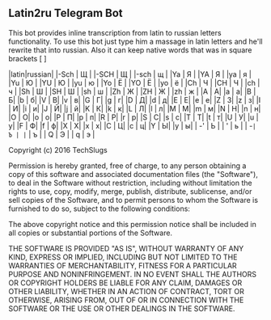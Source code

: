 ## Latin2ru Telegram Bot

This bot provides inline transcription from latin to russian letters functionality. To use this bot just type him a massage in latin letters and he'll rewrite that into russian. Also it can keep native words that was in square brackets [ ]

|latin|russian|
|-Sch | Щ |
|-SCH | Щ |
|-sch | щ |
|Ya   | Я |
|YA | Я |
|ya | я |
|Yu | Ю |
|YU | Ю |
|yu | ю |
|Yo | Ё |
|YO | Ё |
|yo | ё |
|Ch | Ч |
|CH | Ч |
|ch | ч |
|Sh | Ш |
|SH | Ш |
|sh | ш |
|Zh | Ж |
|ZH | Ж |
|zh | ж |
|A | А|
|a | а|
|B | Б|
|b | б|
|V | В|
|v | в|
|G | Г|
|g | г|
|D | Д|
|d | д|
|E | Е|
|e | е|
|Z | З|
|z | з|
|I | И|
|i | и|
|J | Й|
|j | й|
|K | К|
|k | к|
|L | Л|
|l | л|
|M | М|
|m | м|
|N | Н|
|n | н|
|O | О|
|o | о|
|P | П|
|p | п|
|R | Р|
|r | р|
|S | С|
|s | с|
|T | Т|
|t | т|
|U | У|
|u | у|
|F | Ф|
|f | ф|
|X | Х|
|x | х|
|C | Ц|
|c | ц|
|Y | Ы|
|y | ы|
| -' | Ь |
| ' | ь |
| -` | Ъ |
| ` | ъ |
| Q | Э |
| q | э |


Copyright (c) 2016 TechSlugs

Permission is hereby granted, free of charge, to any person obtaining a copy of this software and associated documentation files (the "Software"), to deal in the Software without restriction, including without limitation the rights to use, copy, modify, merge, publish, distribute, sublicense, and/or sell copies of the Software, and to permit persons to whom the Software is furnished to do so, subject to the following conditions:

The above copyright notice and this permission notice shall be included in all copies or substantial portions of the Software.

THE SOFTWARE IS PROVIDED "AS IS", WITHOUT WARRANTY OF ANY KIND, EXPRESS OR IMPLIED, INCLUDING BUT NOT LIMITED TO THE WARRANTIES OF MERCHANTABILITY, FITNESS FOR A PARTICULAR PURPOSE AND NONINFRINGEMENT. IN NO EVENT SHALL THE AUTHORS OR COPYRIGHT HOLDERS BE LIABLE FOR ANY CLAIM, DAMAGES OR OTHER LIABILITY, WHETHER IN AN ACTION OF CONTRACT, TORT OR OTHERWISE, ARISING FROM, OUT OF OR IN CONNECTION WITH THE SOFTWARE OR THE USE OR OTHER DEALINGS IN THE SOFTWARE.
